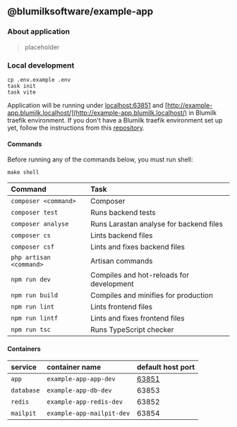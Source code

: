 ## @blumilksoftware/example-app
### About application
> placeholder

### Local development
```
cp .env.example .env
task init
task vite
```
Application will be running under [localhost:63851](localhost:63851) and [http://example-app.blumilk.localhost/](http://example-app.blumilk.localhost/) in Blumilk traefik environment. If you don't have a Blumilk traefik environment set up yet, follow the instructions from this [repository](https://github.com/blumilksoftware/environment).

#### Commands
Before running any of the commands below, you must run shell:
```
make shell
```

| Command                 | Task                                        |
|:------------------------|:--------------------------------------------|
| `composer <command>`    | Composer                                    |
| `composer test`         | Runs backend tests                          |
| `composer analyse`      | Runs Larastan analyse for backend files     |
| `composer cs`           | Lints backend files                         |
| `composer csf`          | Lints and fixes backend files               |
| `php artisan <command>` | Artisan commands                            |
| `npm run dev`           | Compiles and hot-reloads for development    |
| `npm run build`         | Compiles and minifies for production        |
| `npm run lint`          | Lints frontend files                        |
| `npm run lintf`         | Lints and fixes frontend files              |
| `npm run tsc`           | Runs TypeScript checker                     |


#### Containers

| service    | container name            | default host port               |
|:-----------|:--------------------------|:--------------------------------|
| `app`      | `example-app-app-dev`     | [63851](http://localhost:63851) |
| `database` | `example-app-db-dev`      | 63853                           |
| `redis`    | `example-app-redis-dev`   | 63852                           |
| `mailpit`  | `example-app-mailpit-dev` | 63854                           |
